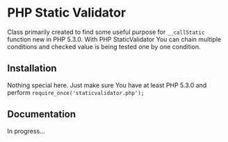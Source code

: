 #  PHP Static Validator

Class primarily created to find some useful purpose for `__callStatic` function new in PHP 5.3.0. With PHP StaticValidator You can chain multiple conditions and checked value is being tested one by one condition.

## Installation

Nothing special here. Just make sure You have at least PHP 5.3.0 and perform `require_once('staticvalidator.php');`

## Documentation

In progress...